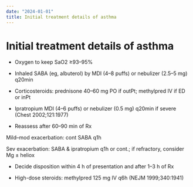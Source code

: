 ```yaml
---
date: "2024-01-01"
title: Initial treatment details of asthma
---
```


# Initial treatment details of asthma

* Oxygen to keep SaO2 ≥93–95%

* Inhaled SABA (eg, albuterol) by MDI (4–8 puffs) or nebulizer (2.5–5 mg) q20min

* Corticosteroids: prednisone 40–60 mg PO if outPt; methylpred IV if ED or inPt

* Ipratropium MDI (4–6 puffs) or nebulizer (0.5 mg) q20min if severe (Chest 2002;121:1977)

* Reassess after 60–90 min of Rx

Mild–mod exacerbation: cont SABA q1h

Sev exacerbation: SABA & ipratropium q1h or cont.; if refractory, consider Mg ± heliox

* Decide disposition within 4 h of presentation and after 1–3 h of Rx

* High-dose steroids: methylpred 125 mg IV q6h (NEJM 1999;340:1941)
